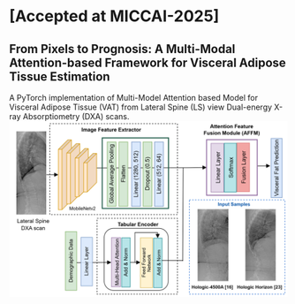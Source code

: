 # [Accepted at MICCAI-2025] 
## From Pixels to Prognosis: A Multi-Modal Attention-based Framework for Visceral Adipose Tissue Estimation

A PyTorch implementation of Multi-Model Attention based Model for Visceral Adipose Tissue (VAT) from Lateral Spine (LS) view Dual-energy X-ray Absorptiometry (DXA) scans.
![Network Architecture](figures/architecture.png)